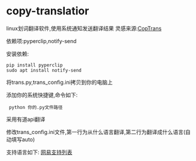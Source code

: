 # copy-translatior
linux划词翻译软件,使用系统通知发送翻译结果
灵感来源:[CopTrans](https://github.com/maxuewei2/CopyTrans/)

依赖项:pyperclip,notify-send

安装依赖:

```
pip install pyperclip
sudo apt install notify-send
```
将trans.py,trans_config.ini拷贝到你的电脑上

添加你的系统快捷键,命令如下:

```
 python 你的.py文件路径
```

采用有道api翻译

修改trans_config.ini文件,第一行为从什么语言翻译,第二行为翻译成什么语言(自动填写auto)

支持语言如下:
[网易支持列表](https://ai.youdao.com/DOCSIRMA/html/%E8%87%AA%E7%84%B6%E8%AF%AD%E8%A8%80%E7%BF%BB%E8%AF%91/API%E6%96%87%E6%A1%A3/%E6%96%87%E6%9C%AC%E7%BF%BB%E8%AF%91%E6%9C%8D%E5%8A%A1/%E6%96%87%E6%9C%AC%E7%BF%BB%E8%AF%91%E6%9C%8D%E5%8A%A1-API%E6%96%87%E6%A1%A3.html#section-9)
